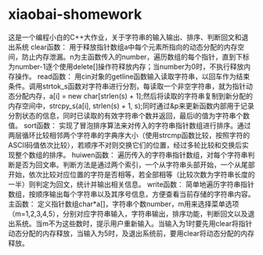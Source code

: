 # xiaobai-shomework
这是一个编程小白的C++大作业，关于字符串的输入输出、排序、判断回文和退出系统
clear函数：
用于释放指针数组a中每个元素所指向的动态分配的内存空间，防止内存泄漏。n为主函数传入的number，遍历数组的每个指针，直到下标为number-1逐个使用delete[]操作符释放内存；当number为0时，不执行释放内存操作。
 read函数：
用cin对象的getline函数输入读取字符串，以回车作为结束条件。调用strtok_s函数对字符串进行分割，每读取一个非空字符串，就为指针动态分配内存，a[i] = new char[strlen(s) + 1];然后将读取的字符串复制到新分配的内存空间中，strcpy_s(a[i], strlen(s) + 1, s);同时通过&p来更新函数内部用于记录分割状态的信息，同时已读取的有效字符串个数并返回，最后i的值为字符串个数值。
sort函数：
实现了冒泡排序算法来对传入的字符串指针数组进行排序。通过两层循环比较相邻两个字符串的字典序大小（使用strcmp函数比较，按照字符的ASCII码值依次比较），若顺序不对则交换它们的位置，经过多轮比较和交换后实现整个数组的排序。
huiwen函数：
遍历传入的字符串指针数组，对每个字符串判断是否为回文串。判断方法是通过两个索引，一个从字符串头部开始，一个从尾部开始，依次比较对应位置的字符是否相等，若全部相等（比较次数为字符串长度的一半）则判定为回文，统计并输出相关信息。
write函数：
简单地遍历字符串指针数组，按顺序输出每个字符串以及其序号信息，方便查看当前存储的字符串内容。
主函数：
定义指针数组char*a[]，字符串个数number，m用来选择菜单选项（m=1,2,3,4,5），分别对应字符串输入，字符串输出，排序功能，判断回文以及退出系统。当m不为这些数时，提示用户重新输入。当输入为1时要先用clear将指针动态分配的内存释放，当输入为5时，及退出系统前，要用clear将动态分配的内存释放。
